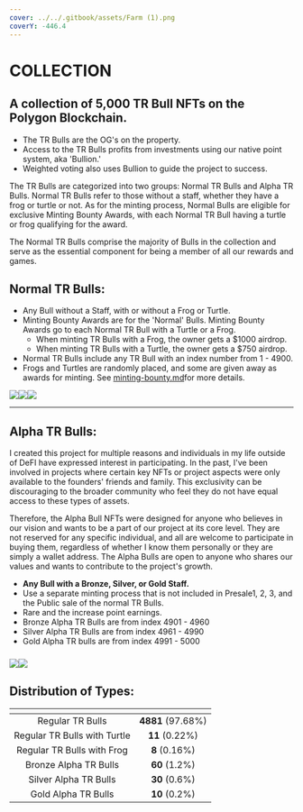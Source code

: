 ```yaml
---
cover: ../../.gitbook/assets/Farm (1).png
coverY: -446.4
---
```


# COLLECTION

## **A collection of 5,000 TR Bull NFTs on the Polygon Blockchain.**

* The TR Bulls are the OG's on the property.&#x20;
* Access to the TR Bulls profits from investments using our native point system, aka 'Bullion.'
* Weighted voting also uses Bullion to guide the project to success.&#x20;

The TR Bulls are categorized into two groups: Normal TR Bulls and Alpha TR Bulls. Normal TR Bulls refer to those without a staff, whether they have a frog or turtle or not. As for the minting process, Normal Bulls are eligible for exclusive Minting Bounty Awards, with each Normal TR Bull having a turtle or frog qualifying for the award.

The Normal TR Bulls comprise the majority of Bulls in the collection and serve as the essential component for being a member of all our rewards and games.

## **Normal TR Bulls:**

* Any Bull without a Staff, with or without a Frog or Turtle.
* Minting Bounty Awards are for the 'Normal' Bulls. Minting Bounty Awards go to each Normal TR Bull with a Turtle or a Frog.
  * When minting TR Bulls with a Frog, the owner gets a $1000 airdrop.&#x20;
  * When minting TR Bulls with a Turtle, the owner gets a $750 airdrop.&#x20;
* Normal TR Bulls include any TR Bull with an index number from 1 - 4900.&#x20;
* Frogs and Turtles are randomly placed, and some are given away as awards for minting. See [minting-bounty.md](../../tr-bulls/whitepaper/minting/minting-bounty.md "mention")for more details.&#x20;

<img src="../../.gitbook/assets/11.png" alt="" data-size="original">![](../../.gitbook/assets/50.png)![](../../.gitbook/assets/34.png)![](../../.gitbook/assets/33.png)

****

## **Alpha TR Bulls:**

I created this project for multiple reasons and individuals in my life outside of DeFI have expressed interest in participating. In the past, I've been involved in projects where certain key NFTs or project aspects were only available to the founders' friends and family. This exclusivity can be discouraging to the broader community who feel they do not have equal access to these types of assets.

Therefore, the Alpha Bull NFTs were designed for anyone who believes in our vision and wants to be a part of our project at its core level. They are not reserved for any specific individual, and all are welcome to participate in buying them, regardless of whether I know them personally or they are simply a wallet address. The Alpha Bulls are open to anyone who shares our values and wants to contribute to the project's growth.

* **Any Bull with a Bronze, Silver, or Gold Staff.**&#x20;
* Use a separate minting process that is not included in Presale1, 2, 3, and the Public sale of the normal TR Bulls.&#x20;
* Rare and the increase point earnings.&#x20;
* Bronze Alpha TR Bulls are from index 4901 - 4960
* Silver Alpha TR Bulls are from index 4961 - 4990
* Gold Alpha TR bulls are from index 4991 - 5000

### ![](<../../.gitbook/assets/50 (1).png>)![](../../.gitbook/assets/1.png)<img src="../../.gitbook/assets/12.png" alt="" data-size="original">



## Distribution of Types:&#x20;

<table data-view="cards"><thead><tr><th align="center"></th><th align="center"></th></tr></thead><tbody><tr><td align="center">Regular TR Bulls </td><td align="center"><strong>4881</strong> (97.68%)</td></tr><tr><td align="center">Regular TR Bulls with Turtle</td><td align="center"><strong>11</strong> (0.22%)</td></tr><tr><td align="center">Regular TR Bulls with Frog</td><td align="center"><strong>8</strong> (0.16%)</td></tr><tr><td align="center">Bronze Alpha TR Bulls</td><td align="center"><strong>60</strong> (1.2%)</td></tr><tr><td align="center">Silver Alpha TR Bulls</td><td align="center"><strong>30</strong> (0.6%)</td></tr><tr><td align="center">Gold Alpha TR Bulls</td><td align="center"><strong>10</strong> (0.2%)</td></tr></tbody></table>



